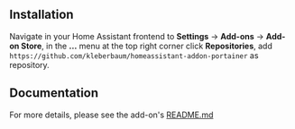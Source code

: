 
## Installation

Navigate in your Home Assistant frontend to **Settings** -> **Add-ons** -> **Add-on Store**, in the **...** menu at the top right corner click **Repositories**, add `https://github.com/kleberbaum/homeassistant-addon-portainer` as repository.

## Documentation

For more details, please see the add-on's [README.md](portainer)
